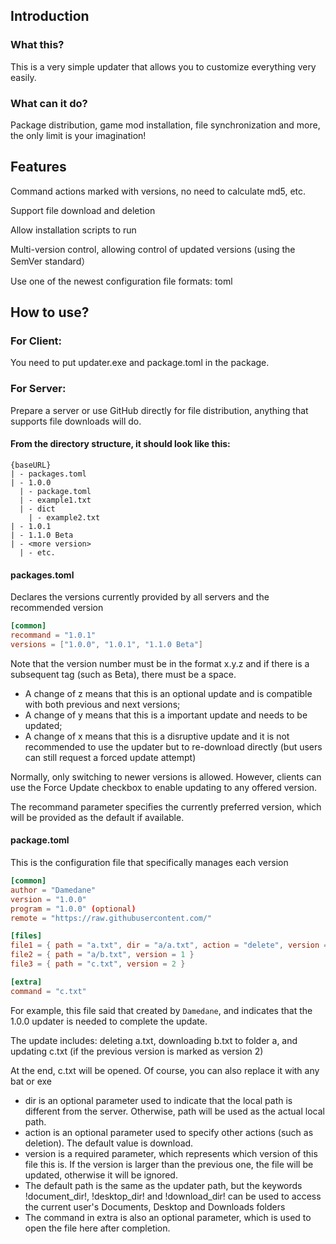 ## Introduction

### What this?

This is a very simple updater that allows you to customize everything very easily.

### What can it do?

Package distribution, game mod installation, file synchronization and more, the only limit is your imagination!

## Features

Command actions marked with versions, no need to calculate md5, etc.

Support file download and deletion

Allow installation scripts to run

Multi-version control, allowing control of updated versions (using the SemVer standard）

Use one of the newest configuration file formats: toml

## How to use?

### For Client:

You need to put updater.exe and package.toml in the package.

### For Server:

Prepare a server or use GitHub directly for file distribution, anything that supports file downloads will do.

#### From the directory structure, it should look like this:

~~~ tree
{baseURL}
| - packages.toml
| - 1.0.0
  | - package.toml
  | - example1.txt
  | - dict
    | - example2.txt
| - 1.0.1
| - 1.1.0 Beta
| - <more version>
  | - etc.
~~~

#### packages.toml 

Declares the versions currently provided by all servers and the recommended version

~~~ toml
[common]
recommand = "1.0.1"
versions = ["1.0.0", "1.0.1", "1.1.0 Beta"]
~~~

Note that the version number must be in the format x.y.z and if there is a subsequent tag (such as Beta), there must be a space.

 - A change of z means that this is an optional update and is compatible with both previous and next versions;
 - A change of y means that this is a important update and needs to be updated; 
 - A change of x means that this is a disruptive update and it is not recommended to use the updater but to re-download directly (but users can still request a forced update attempt)

Normally, only switching to newer versions is allowed. However, clients can use the Force Update checkbox to enable updating to any offered version.

The recommand parameter specifies the currently preferred version, which will be provided as the default if available.

#### package.toml

This is the configuration file that specifically manages each version

~~~ toml
[common]
author = "Damedane"
version = "1.0.0"
program = "1.0.0" (optional)
remote = "https://raw.githubusercontent.com/"

[files]
file1 = { path = "a.txt", dir = "a/a.txt", action = "delete", version = 1 }
file2 = { path = "a/b.txt", version = 1 }
file3 = { path = "c.txt", version = 2 }

[extra]
command = "c.txt"
~~~
For example, this file said that created by `Damedane`, and indicates that the 1.0.0 updater is needed to complete the update.

The update includes: deleting a.txt, downloading b.txt to folder a, and updating c.txt (if the previous version is marked as version 2)

At the end, c.txt will be opened. Of course, you can also replace it with any bat or exe

 - dir is an optional parameter used to indicate that the local path is different from the server. Otherwise, path will be used as the actual local path.
 - action is an optional parameter used to specify other actions (such as deletion). The default value is download.
 - version is a required parameter, which represents which version of this file this is. If the version is larger than the previous one, the file will be updated, otherwise it will be ignored.
 - The default path is the same as the updater path, but the keywords !document_dir!, !desktop_dir! and !download_dir! can be used to access the current user's Documents, Desktop and Downloads folders
 - The command in extra is also an optional parameter, which is used to open the file here after completion.
